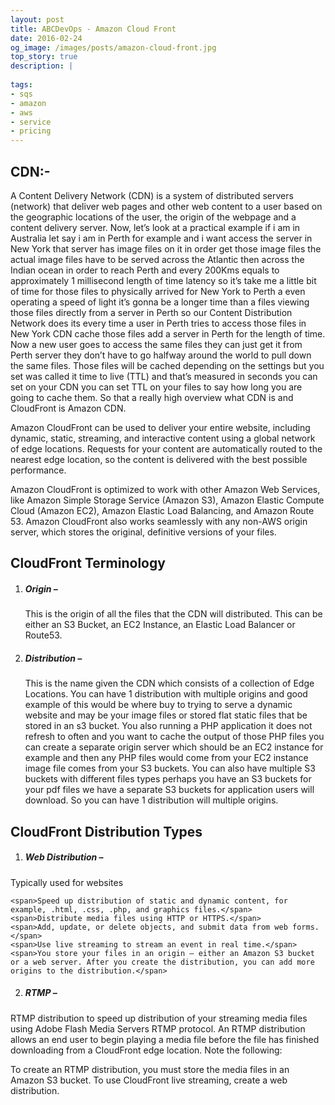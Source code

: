 ```yaml
---
layout: post
title: ABCDevOps - Amazon Cloud Front
date: 2016-02-24
og_image: /images/posts/amazon-cloud-front.jpg
top_story: true
description: |
  
tags:
- sqs
- amazon
- aws
- service
- pricing
---
```

## CDN:-

A Content Delivery Network (CDN) is a system of distributed servers (network) that deliver web pages and other web content to a user based on the geographic locations of the user, the origin of the webpage and a content delivery server. Now, let’s look at a practical example if i am in Australia let say i am in Perth for example and i want access the server in New York that server has image files on it in order get those image files the actual image files have to be served across the Atlantic then across the Indian ocean in order to reach Perth and every 200Kms equals to approximately 1 millisecond length of time latency so it’s take me a little bit of time for those files to physically arrived for New York to Perth a even operating a speed of light it’s gonna be a longer time than a files viewing those files directly from a server in Perth so our Content Distribution Network does its every time a user in Perth tries to access those files in New York CDN cache those files add a server in Perth for the length of time. Now a new user goes to access the same files they can just get it from Perth server they don’t have to go halfway around the world to pull down the same files. Those files will be cached depending on the settings but you set was called it time to live (TTL) and that’s measured in seconds you can set on your CDN you can set TTL on your files to say how long you are going to cache them. So that a really high overview what CDN is and CloudFront is Amazon CDN.

Amazon CloudFront can be used to deliver your entire website, including dynamic, static, streaming, and interactive content using a global network of edge locations. Requests for your content are automatically routed to the nearest edge location, so the content is delivered with the best possible performance.

Amazon CloudFront is optimized to work with other Amazon Web Services, like Amazon Simple Storage Service (Amazon S3), Amazon Elastic Compute Cloud (Amazon EC2), Amazon Elastic Load Balancing, and Amazon Route 53. Amazon CloudFront also works seamlessly with any non-AWS origin server, which stores the original, definitive versions of your files.

CloudFront Terminology
---
 1. ##### Origin –
    This is the origin of all the files that the CDN will distributed. This can be either an S3 Bucket, an EC2 Instance, an Elastic Load Balancer or Route53.
 2. ##### Distribution – 
    This is the name given the CDN which consists of a collection of Edge Locations. You can have 1 distribution with multiple origins and good example of this would be where buy to trying to serve a dynamic website and may be your image files or stored flat static files that be stored in an s3 bucket. You also running a PHP application it does not refresh to often and you want to cache the output of those PHP files you can create a separate origin server which should be an EC2 instance for example and then any PHP files would come from your EC2 instance image file comes from your S3 buckets. You can also have multiple S3 buckets with different files types perhaps you have an S3 buckets for your pdf files we have a separate S3 buckets for application users will download. So you can have 1 distribution will multiple origins.

CloudFront Distribution Types
---
1. ##### Web Distribution – 
  Typically used for websites

    <span>Speed up distribution of static and dynamic content, for example, .html, .css, .php, and graphics files.</span>
    <span>Distribute media files using HTTP or HTTPS.</span>
    <span>Add, update, or delete objects, and submit data from web forms.</span>
    <span>Use live streaming to stream an event in real time.</span>
    <span>You store your files in an origin — either an Amazon S3 bucket or a web server. After you create the distribution, you can add more origins to the distribution.</span>  
2. ##### RTMP – 
  RTMP distribution to speed up distribution of your streaming media files using Adobe Flash Media Servers RTMP protocol. An RTMP distribution allows an end user to begin playing a media file before the file has finished downloading from a CloudFront edge location. Note the following:

  <span>To create an RTMP distribution, you must store the media files in an Amazon S3 bucket.</span>
  <span>To use CloudFront live streaming, create a web distribution.</span>